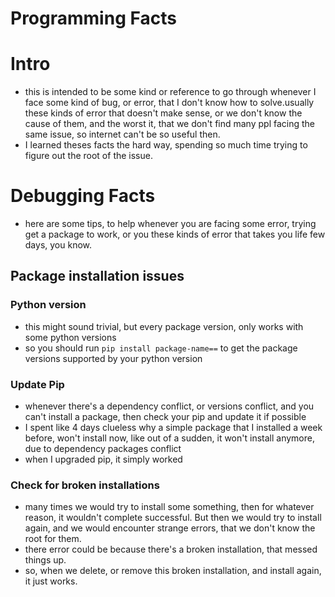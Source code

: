# Programming Facts


# Intro

- this is intended to be some kind or reference to go through whenever I face some kind of bug, or error, that I don't know how to solve.usually these kinds of error that doesn't make sense, or we don't know the cause of them, and the worst it, that we don't find many ppl facing the same issue, so internet can't be so useful then.
- I learned theses facts the hard way, spending so much time trying to figure out the root of the issue.

# Debugging Facts

- here are some tips, to help whenever you are facing some error, trying get a package to work, or you these kinds of error that takes you life few days, you know.

## Package installation issues

### Python version

- this might sound trivial, but every package version, only works with some python versions
- so you should run `pip install package-name==` to get the package versions supported by your python version

### Update Pip

- whenever there's a dependency conflict, or versions conflict, and you can't install a package, then check your pip and update it if possible
- I spent like 4 days clueless why a simple package that I installed a week before, won't install now, like out of a sudden, it won't install anymore, due to dependency packages conflict
- when I upgraded pip, it simply worked

### Check for broken installations

- many times we would try to install some something, then for whatever reason, it wouldn't complete successful. But then we would try to install again, and we would encounter strange errors, that we don't know the root for them.
- there error could be because there's a broken installation, that messed things up.
- so, when we delete, or remove this broken installation, and install again, it just works.

